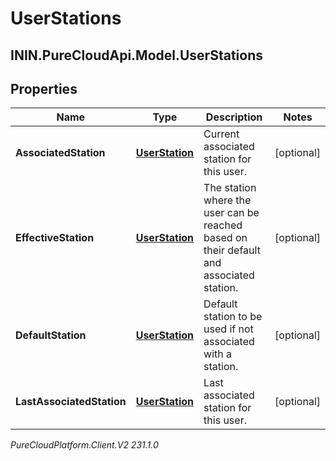 # UserStations

## ININ.PureCloudApi.Model.UserStations

## Properties

|Name | Type | Description | Notes|
|------------ | ------------- | ------------- | -------------|
| **AssociatedStation** | [**UserStation**](UserStation) | Current associated station for this user. | [optional] |
| **EffectiveStation** | [**UserStation**](UserStation) | The station where the user can be reached based on their default and associated station. | [optional] |
| **DefaultStation** | [**UserStation**](UserStation) | Default station to be used if not associated with a station. | [optional] |
| **LastAssociatedStation** | [**UserStation**](UserStation) | Last associated station for this user. | [optional] |



_PureCloudPlatform.Client.V2 231.1.0_
